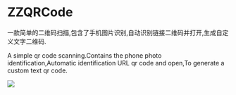 # ZZQRCode

一款简单的二维码扫描,包含了手机图片识别,自动识别链接二维码并打开,生成自定义文字二维码.


A simple qr code scanning.Contains the phone photo identification,Automatic identification URL qr code and open,To generate a custom text qr code.



![](http://www.cronusyang.com/wp-content/uploads/2017/07/IMG_0960-1.png)

